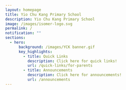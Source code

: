 ```yaml
---
layout: homepage
title: Yio Chu Kang Primary School
description: Yio Chu Kang Primary School
image: /images/isomer-logo.svg
permalink: /
notification: ""
sections:
  - hero:
      background: /images/YCK banner.gif
      key_highlights:
        - title: Quick Links
          description: Click here for quick links!
          url: /quick-links/for-parents
        - title: Announcements
          description: Click here for announcements!
          url: /announcements
---
```

